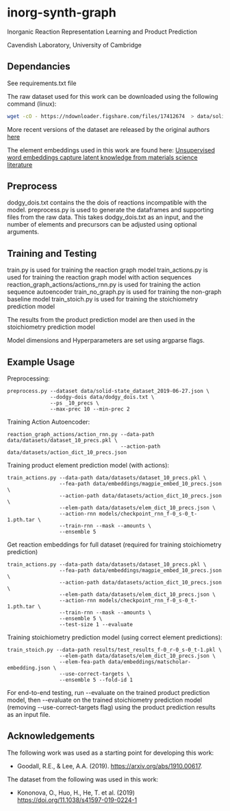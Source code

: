 # inorg-synth-graph

Inorganic Reaction Representation Learning and Product Prediction

Cavendish Laboratory, University of Cambridge

## Dependancies 

See requirements.txt file

The raw dataset used for this work can be downloaded using the following command (linux):

```sh
wget -cO - https://ndownloader.figshare.com/files/17412674  > data/solid-state_dataset_2019-06-27.json
```

More recent versions of the dataset are released by the original authors [here](https://github.com/CederGroupHub/text-mined-synthesis_public)

The element embeddings used in this work are found here: [Unsupervised word embeddings capture latent knowledge from materials science literature](https://www.nature.com/articles/s41586-019-1335-8)

## Preprocess

dodgy_dois.txt contains the the dois of reactions incompatible with the model.
preprocess.py is used to generate the dataframes and supporting files from the raw data. 
This takes dodgy_dois.txt as an input, and the number of elements and precursors can be adjusted using optional arguments.

## Training and Testing

train.py is used for training the reaction graph model
train_actions.py is used for training the reaction graph model with action sequences
reaction_graph_actions/actions_rnn.py is used for training the action sequence autoencoder
train_no_graph.py is used for training the non-graph baseline model
train_stoich.py is used for training the stoichiometry prediction model

The results from the product prediction model are then used in the stoichiometry prediction model

Model dimensions and Hyperparameters are set using argparse flags.

## Example Usage

Preprocessing:
```
preprocess.py --dataset data/solid-state_dataset_2019-06-27.json \
              --dodgy-dois data/dodgy_dois.txt \
              --ps _10_precs \
              --max-prec 10 --min-prec 2
```

Training Action Autoencoder:
```
reaction_graph_actions/action_rnn.py --data-path data/datasets/dataset_10_precs.pkl \
                                     --action-path data/datasets/action_dict_10_precs.json 
```

Training product element prediction model (with actions):
```
train_actions.py --data-path data/datasets/dataset_10_precs.pkl \
                 --fea-path data/embeddings/magpie_embed_10_precs.json \
                 --action-path data/datasets/action_dict_10_precs.json \
                 --elem-path data/datasets/elem_dict_10_precs.json \
                 --action-rnn models/checkpoint_rnn_f-0_s-0_t-1.pth.tar \
                 --train-rnn --mask --amounts \
                 --ensemble 5 
```

Get reaction embeddings for full dataset (required for training stoichiometry prediction)
```
train_actions.py --data-path data/datasets/dataset_10_precs.pkl \
                 --fea-path data/embeddings/magpie_embed_10_precs.json \
                 --action-path data/datasets/action_dict_10_precs.json \
                 --elem-path data/datasets/elem_dict_10_precs.json \
                 --action-rnn models/checkpoint_rnn_f-0_s-0_t-1.pth.tar \
                 --train-rnn --mask --amounts \
                 --ensemble 5 \
                 --test-size 1 --evaluate
```

Training stoichiometry prediction model (using correct element predictions):
```
train_stoich.py --data-path results/test_results_f-0_r-0_s-0_t-1.pkl \
                 --elem-path data/datasets/elem_dict_10_precs.json \
                 --elem-fea-path data/embeddings/matscholar-embedding.json \
                 --use-correct-targets \
                 --ensemble 5 --fold-id 1
```

For end-to-end testing, run --evaluate on the trained product prediction model, then --evaluate on the trained stoichiometry prediction model (removing --use-correct-targets flag) using the product prediction results as an input file.

## Acknowledgements

The following work was used as a starting point for developing this work:
- Goodall, R.E., & Lee, A.A. (2019). https://arxiv.org/abs/1910.00617.

The dataset from the following was used in this work:
- Kononova, O., Huo, H., He, T. et al. (2019)  https://doi.org/11.1038/s41597-019-0224-1 




